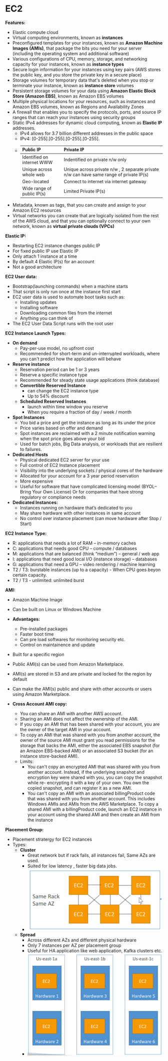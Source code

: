 # EC2

**Features:**
- Elastic compute cloud
- Virtual computing environments, known as **instances**
- Preconfigured templates for your instances, known as **Amazon Machine Images (AMIs)**, that package the bits you need for your server (including the operating system and additional software)
- Various configurations of CPU, memory, storage, and networking capacity for your instances, known as **instance types**
- Secure login information for your instances using key pairs (AWS stores the public key, and you store the private key in a secure place)
- Storage volumes for temporary data that's deleted when you stop or terminate your instance, known as **instance store** volumes
- Persistent storage volumes for your data using **Amazon Elastic Block Store (Amazon EBS)**, known as Amazon EBS volumes
- Multiple physical locations for your resources, such as instances and Amazon EBS volumes, known as Regions and Availability Zones
- A firewall that enables you to specify the protocols, ports, and source IP ranges that can reach your instances using security groups
- Static IPv4 addresses for dynamic cloud computing, known as **Elastic IP** addresses.
  - IPv4 allows for 3.7 billion different addresses in the public space
  - IPv4: [0-255].[0-255].[0-255].[0-255].
  - |Public IP|Private IP   |
    | ------------ | ------------ |
    | Identified on internet WWW  | Indentified on private n/w only   |
    | Unique across whole web  | Unique across private n/w , 2 separate private n/w can have  same range of private IP(s)|
    | Geo-located  | Connect to internet via internet gateway  |
    | Wide range of public IP(s)  | Limited Private IP(s)  |
- Metadata, known as tags, that you can create and assign to your Amazon EC2 resources
- Virtual networks you can create that are logically isolated from the rest of the AWS cloud, and that you can optionally connect to your own network, known as **virtual private clouds (VPCs)**


**Elastic IP:**
- Restarting EC2 instance changes public IP
- For fixed public IP use Elastic IP
- Only attach 1 instance at a time
- By default 4 Elastic IP(s) for an account
- Not a good architecture


**EC2 User data:**
- Bootstrap(launching commands) when a machine starts
- That script is only run once at the instance first start
- EC2 user data is used to automate boot tasks such as:
  - Installing updates
  - Installing software
  - Downloading common files from the internet
  - Anything you can think of
- The EC2 User Data Script runs with the root user


**EC2 Instance Launch Types:**
- **On demand**
  - Pay-per-use model, no upfront cost
  - Recommended for short-term and un-interrupted workloads, where 
you can't predict how the application will behave
- **Reserve instance**
  - Reservation period can be 1 or 3 years
  - Reserve a specific instance type
  - Recommended for steady state usage applications (think database)
  - **Convertible Reserved Instance**
    - can change the EC2 instance type
    - Up to 54% discount
  - **Scheduled Reserved Instances**
    - launch within time window you reserve
    - When you require a fraction of day / week / month
 - **Spot Instances**
    - You bid a price and get the instance as long as its under the price
    - Price varies based on offer and demand
    - Spot instances are reclaimed with a 2 minute notification warning when 
the spot price goes above your bid
    - Used for batch jobs, Big Data analysis, or workloads that are resilient to 
failures.
 - **Dedicated Hosts**
    - Physical dedicated EC2 server for your use
    - Full control of EC2 Instance placement
    - Visibility into the underlying sockets / physical cores of the hardware
    - Allocated for your account for a 3 year period reservation
    - More expensive
    - Useful for software that have complicated licensing model (BYOL–Bring Your Own License) Or for companies that have strong regulatory or compliance needs
 - **Dedicated Instances:**
    - Instances running on hardware that’s dedicated to you
    - May share hardware with other instances in same account
    - No control over instance placement (can move hardware after Stop / Start)

**EC2 Instance Type:**
  - R: applications that needs a lot of RAM – in-memory caches
  - C: applications that needs good CPU – compute / databases
  - M: applications that are balanced (think “medium”) – general / web app
  - I: applications that need good local I/O (instance storage) – databases
  - G: applications that need a GPU – video rendering / machine learning
  - T2 / T3: burstable instances (up to a capacity) - When CPU goes beyon certain capacity.
  - T2 / T3 - unlimited: unlimited burst

**AMI:**
  - Amazon Machine Image
  - Can be built on Linux or Windows Machine
  - **Advantages:**
    - Pre-installed packages
    - Faster boot time
    - Can pre load softwares for monitoring security etc.
    - Control on maintainence and update
  - Built for a specific region
  - Public AMI(s) can be used from Amazon Marketplace.
  - AMI(s) are stored in S3 and are private and locked for the region by default
  - Can make the AMI(s) public and share with other accounts or users using Amazon Marketplace.
  
  - **Cross Account AMI copy:**
    - You can share an AMI with another AWS account. 
    - Sharing an AMI does not affect the ownership of the AMI. 
    - If you copy an AMI that has been shared with your account, you are the owner of the target AMI in 
your account. 
    - To copy an AMI that was shared with you from another account, the owner of the source AMI must 
grant you read permissions for the storage that backs the AMI, either the associated EBS snapshot 
(for an Amazon EBS-backed AMI) or an associated S3 bucket (for an instance store-backed AMI).
    - Limits:
        - You can't copy an encrypted AMI that was shared with you from another account. Instead, if the 
underlying snapshot and encryption key were shared with you, you can copy the snapshot while re-
encrypting it with a key of your own. You own the copied snapshot, and can register it as a new AMI.
        - You can't copy an AMI with an associated billingProduct code that was shared with you from another 
account. This includes Windows AMIs and AMIs from the AWS Marketplace. To copy a shared AMI 
with a billingProduct code, launch an EC2 instance in your account using the shared AMI and then 
create an AMI from the instance

**Placement Group:**
- Placement stratergy for EC2 instances
- Types:
     - **Cluster**
       - Great network but if rack fails, all instances fail, Same AZs are used.
       - Suited for low latency , faster big data jobs.
       - ![alt text](https://github.com/ajiks143/aws-solution-architect-associate-2019-notes/blob/master/EC2/Cluster.png "Cluster") 
     - **Spread**
       - Across different AZs and different physical hardware
       - Only 7 instances per AZ per placement group
       - Useful for HA application like web application, Kafka clusters etc.
       - ![alt text](https://github.com/ajiks143/aws-solution-architect-associate-2019-notes/blob/master/EC2/Spread.png "Spread")
